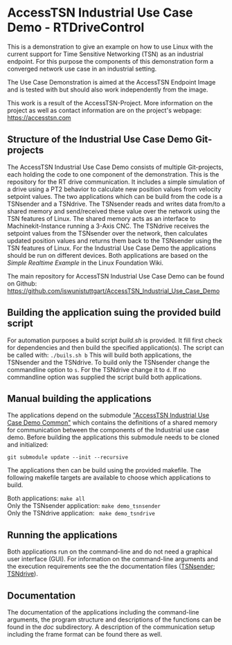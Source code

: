# AccessTSN Industrial Use Case Demo - RTDriveControl
This is a demonstration to give an example on how to use Linux with the current support for Time Sensitive Networking (TSN) as an industrial endpoint. For this purpose the components of this demonstration form a converged network use case in an industrial setting. 

The Use Case Demonstration is aimed at the AccessTSN Endpoint Image and is tested with but should also work independently from the image.

This work is a result of the AccessTSN-Project. More information on the project as well as contact information are on the project's webpage: https://accesstsn.com

## Structure of the Industrial Use Case Demo Git-projects

The AccessTSN Industrial Use Case Demo consists of multiple Git-projects, each holding the code to one component of the demonstration. This is the repository for the RT drive communication. It includes a simple simulation of a drive using a PT2 behavior to calculate new position values from velocity setpoint values. The two applications which can be build from the code is a TSNsender and a TSNdrive. 
The TSNsender reads and writes data from/to a shared memory and send/received these value over the network using the TSN features of Linux. The shared memory acts as an interface to Machinekit-Instance running a 3-Axis CNC.
The TSNdrive receives the setpoint values from the TSNsender over the network, then calculates updated position values and returns them back to the TSNsender using the TSN features of Linux. For the Industrial Use Case Demo the applications should be run on different devices. Both applications are based on the *Simple Realtime Example* in the Linux Foundation Wiki.

The main repository for AccessTSN Industrial Use Case Demo can be found on Github: https://github.com/iswunistuttgart/AccessTSN_Industrial_Use_Case_Demo

## Building the application suing the provided build script
For automation purposes a build script _build.sh_ is provided. It fill first check for dependencies and then build the specified application(s).
The script can be called with: ```./buils.sh b```
This will build both applications, the TSNsender and the TSNdrive. To build only the TSNsender change the commandline option to ```s```. For the TSNdrive change it to ```d```. If no commandline option was supplied the script build both applications.

## Manual building the applications

The applications depend on the submodule ["AccessTSN Industrial Use Case Demo Common"](https://github.com/iswunistuttgart/AccessTSN_Industrial_Use_Case_Demo_Common) which contains the definitions of a shared memory for communication between the components of the Industrial use case demo. Before building the applications this submodule needs to be cloned and initialized: 

```shell
git submodule update --init --recursive
```

The applications then can be build using the provided makefile. The following makefile targets are available to choose which applications to build.

Both applications: ```make all```   
Only the TSNsender application: ```make demo_tsnsender```   
Only the TSNdrive application:   ``` make demo_tsndrive```

## Running the applications
Both applications run on the command-line and do not need a graphical user interface (GUI). For information on the command-line arguments and the execution requirements see the the documentation files ([TSNsender](doc/tsnsender.md); [TSNdrive](doc/tsndrive.md)). 

## Documentation
The documentation of the applications including the command-line arguments, the program structure and descriptions of the functions can be found in the _doc_ subdirectory. A description of the communication setup including the frame format can be found there as well.



